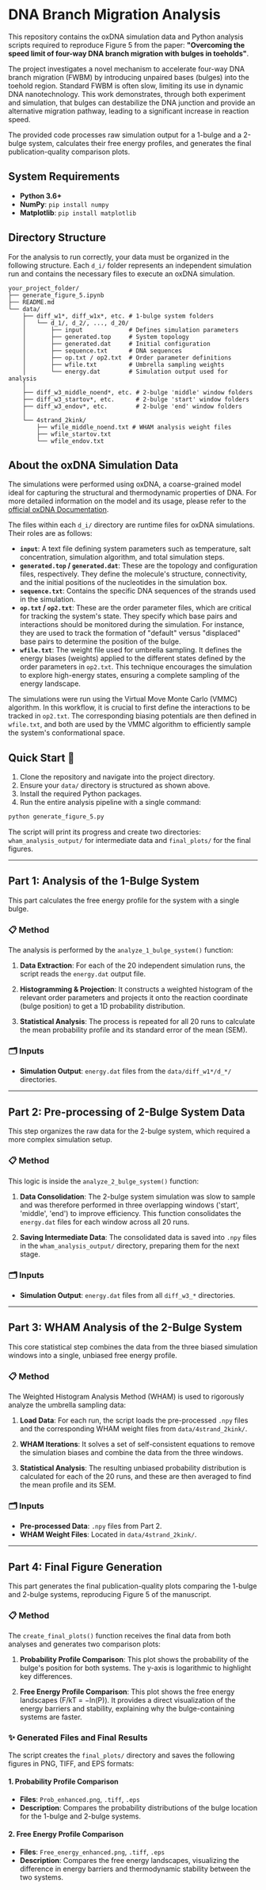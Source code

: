 # DNA Branch Migration Analysis

This repository contains the oxDNA simulation data and Python analysis scripts required to reproduce Figure 5 from the paper: **"Overcoming the speed limit of four-way DNA branch migration with bulges in toeholds"**.

The project investigates a novel mechanism to accelerate four-way DNA branch migration (FWBM) by introducing unpaired bases (bulges) into the toehold region. Standard FWBM is often slow, limiting its use in dynamic DNA nanotechnology. This work demonstrates, through both experiment and simulation, that bulges can destabilize the DNA junction and provide an alternative migration pathway, leading to a significant increase in reaction speed.

The provided code processes raw simulation output for a 1-bulge and a 2-bulge system, calculates their free energy profiles, and generates the final publication-quality comparison plots.

## System Requirements

- **Python 3.6+**
- **NumPy**: `pip install numpy`
- **Matplotlib**: `pip install matplotlib`

## Directory Structure

For the analysis to run correctly, your data must be organized in the following structure. Each `d_i/` folder represents an independent simulation run and contains the necessary files to execute an oxDNA simulation.

```
your_project_folder/
├── generate_figure_5.ipynb
├── README.md
└── data/
    ├── diff_w1*, diff_w1x*, etc. # 1-bulge system folders
    │   └── d_1/, d_2/, ..., d_20/
    │       ├── input             # Defines simulation parameters
    │       ├── generated.top     # System topology
    │       ├── generated.dat     # Initial configuration
    │       ├── sequence.txt      # DNA sequences
    │       ├── op.txt / op2.txt  # Order parameter definitions
    │       ├── wfile.txt         # Umbrella sampling weights
    │       └── energy.dat        # Simulation output used for analysis
    │
    ├── diff_w3_middle_noend*, etc. # 2-bulge 'middle' window folders
    ├── diff_w3_startov*, etc.      # 2-bulge 'start' window folders
    ├── diff_w3_endov*, etc.        # 2-bulge 'end' window folders
    │
    └── 4strand_2kink/
        ├── wfile_middle_noend.txt # WHAM analysis weight files
        ├── wfile_startov.txt
        └── wfile_endov.txt
```

## About the oxDNA Simulation Data

The simulations were performed using oxDNA, a coarse-grained model ideal for capturing the structural and thermodynamic properties of DNA. For more detailed information on the model and its usage, please refer to the [official oxDNA Documentation](https://lorenzo-rovigatti.github.io/oxDNA/index.html).

The files within each `d_i/` directory are runtime files for oxDNA simulations. Their roles are as follows:

- **`input`**: A text file defining system parameters such as temperature, salt concentration, simulation algorithm, and total simulation steps.
- **`generated.top` / `generated.dat`**: These are the topology and configuration files, respectively. They define the molecule's structure, connectivity, and the initial positions of the nucleotides in the simulation box.
- **`sequence.txt`**: Contains the specific DNA sequences of the strands used in the simulation.
- **`op.txt` / `op2.txt`**: These are the order parameter files, which are critical for tracking the system's state. They specify which base pairs and interactions should be monitored during the simulation. For instance, they are used to track the formation of "default" versus "displaced" base pairs to determine the position of the bulge.
- **`wfile.txt`**: The weight file used for umbrella sampling. It defines the energy biases (weights) applied to the different states defined by the order parameters in `op2.txt`. This technique encourages the simulation to explore high-energy states, ensuring a complete sampling of the energy landscape.

The simulations were run using the Virtual Move Monte Carlo (VMMC) algorithm. In this workflow, it is crucial to first define the interactions to be tracked in `op2.txt`. The corresponding biasing potentials are then defined in `wfile.txt`, and both are used by the VMMC algorithm to efficiently sample the system's conformational space.

## Quick Start 🚀

1. Clone the repository and navigate into the project directory.
2. Ensure your `data/` directory is structured as shown above.
3. Install the required Python packages.
4. Run the entire analysis pipeline with a single command:

```bash
python generate_figure_5.py
```

The script will print its progress and create two directories: `wham_analysis_output/` for intermediate data and `final_plots/` for the final figures.

---

## Part 1: Analysis of the 1-Bulge System

This part calculates the free energy profile for the system with a single bulge.

### 📋 Method

The analysis is performed by the `analyze_1_bulge_system()` function:

1. **Data Extraction**: For each of the 20 independent simulation runs, the script reads the `energy.dat` output file.

2. **Histogramming & Projection**: It constructs a weighted histogram of the relevant order parameters and projects it onto the reaction coordinate (bulge position) to get a 1D probability distribution.

3. **Statistical Analysis**: The process is repeated for all 20 runs to calculate the mean probability profile and its standard error of the mean (SEM).

### 🗂️ Inputs

- **Simulation Output**: `energy.dat` files from the `data/diff_w1*/d_*/` directories.

---

## Part 2: Pre-processing of 2-Bulge System Data

This step organizes the raw data for the 2-bulge system, which required a more complex simulation setup.

### 📋 Method

This logic is inside the `analyze_2_bulge_system()` function:

1. **Data Consolidation**: The 2-bulge system simulation was slow to sample and was therefore performed in three overlapping windows ('start', 'middle', 'end') to improve efficiency. This function consolidates the `energy.dat` files for each window across all 20 runs.

2. **Saving Intermediate Data**: The consolidated data is saved into `.npy` files in the `wham_analysis_output/` directory, preparing them for the next stage.

### 🗂️ Inputs

- **Simulation Output**: `energy.dat` files from all `diff_w3_*` directories.

---

## Part 3: WHAM Analysis of the 2-Bulge System

This core statistical step combines the data from the three biased simulation windows into a single, unbiased free energy profile.

### 📋 Method

The Weighted Histogram Analysis Method (WHAM) is used to rigorously analyze the umbrella sampling data:

1. **Load Data**: For each run, the script loads the pre-processed `.npy` files and the corresponding WHAM weight files from `data/4strand_2kink/`.

2. **WHAM Iterations**: It solves a set of self-consistent equations to remove the simulation biases and combine the data from the three windows.

3. **Statistical Analysis**: The resulting unbiased probability distribution is calculated for each of the 20 runs, and these are then averaged to find the mean profile and its SEM.

### 🗂️ Inputs

- **Pre-processed Data**: `.npy` files from Part 2.
- **WHAM Weight Files**: Located in `data/4strand_2kink/`.

---

## Part 4: Final Figure Generation

This part generates the final publication-quality plots comparing the 1-bulge and 2-bulge systems, reproducing Figure 5 of the manuscript.

### 📋 Method

The `create_final_plots()` function receives the final data from both analyses and generates two comparison plots:

1. **Probability Profile Comparison**: This plot shows the probability of the bulge's position for both systems. The y-axis is logarithmic to highlight key differences.

2. **Free Energy Profile Comparison**: This plot shows the free energy landscapes (F/kT = −ln(P)). It provides a direct visualization of the energy barriers and stability, explaining why the bulge-containing systems are faster.

### ✨ Generated Files and Final Results

The script creates the `final_plots/` directory and saves the following figures in PNG, TIFF, and EPS formats:

#### 1. Probability Profile Comparison
- **Files**: `Prob_enhanced.png`, `.tiff`, `.eps`
- **Description**: Compares the probability distributions of the bulge location for the 1-bulge and 2-bulge systems.

#### 2. Free Energy Profile Comparison
- **Files**: `Free_energy_enhanced.png`, `.tiff`, `.eps`
- **Description**: Compares the free energy landscapes, visualizing the difference in energy barriers and thermodynamic stability between the two systems.
